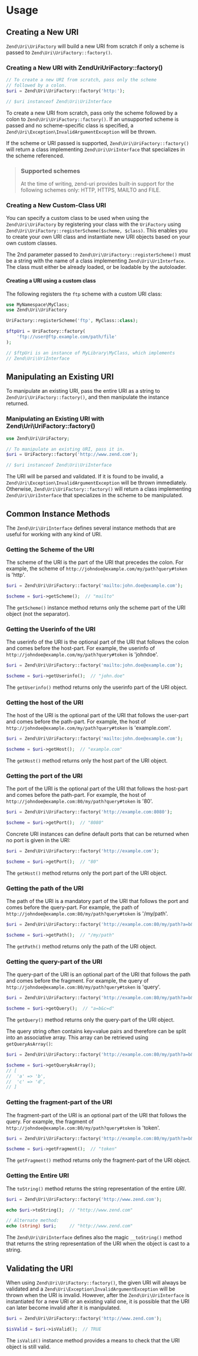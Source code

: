 # Usage

## Creating a New URI

`Zend\Uri\UriFactory` will build a new URI from scratch if only a scheme is
passed to `Zend\Uri\UriFactory::factory()`.

### Creating a New URI with ZendUriUriFactory::factory()

```php
// To create a new URI from scratch, pass only the scheme
// followed by a colon.
$uri = Zend\Uri\UriFactory::factory('http:');

// $uri instanceof Zend\Uri\UriInterface
```

To create a new URI from scratch, pass only the scheme followed by a colon to
`Zend\Uri\UriFactory::factory()`. If an unsupported scheme is passed and no
scheme-specific class is specified, a
`Zend\Uri\Exception\InvalidArgumentException` will be thrown.

If the scheme or URI passed is supported, `Zend\Uri\UriFactory::factory()` will
return a class implementing `Zend\Uri\UriInterface` that specializes in the
scheme referenced.

> ### Supported schemes
>
> At the time of writing, zend-uri provides built-in support for the following
> schemes only: HTTP, HTTPS, MAILTO and FILE.

### Creating a New Custom-Class URI

You can specify a custom class to be used when using the `Zend\Uri\UriFactory`
by registering your class with the `UriFactory` using
`Zend\Uri\UriFactory::registerScheme($scheme, $class)`.  This enables you to
create your own URI class and instantiate new URI objects based on your own
custom classes.

The 2nd parameter passed to `Zend\Uri\UriFactory::registerScheme()` must be a
string with the name of a class implementing `Zend\Uri\UriInterface`. The class
must either be already loaded, or be loadable by the autoloader.

#### Creating a URI using a custom class

The following registers the `ftp` scheme with a custom URI class:

```php
use MyNamespace\MyClass;
use Zend\Uri\UriFactory

UriFactory::registerScheme('ftp', MyClass::class);

$ftpUri = UriFactory::factory(
    'ftp://user@ftp.example.com/path/file'
);

// $ftpUri is an instance of MyLibrary\MyClass, which implements
// Zend\Uri\UriInterface
```

## Manipulating an Existing URI

To manipulate an existing URI, pass the entire URI as a string to
`Zend\Uri\UriFactory::factory()`, and then manipulate the instance returned.

### Manipulating an Existing URI with Zend\\Uri\\UriFactory::factory()

```php
use Zend\Uri\UriFactory;

// To manipulate an existing URI, pass it in.
$uri = UriFactory::factory('http://www.zend.com');

// $uri instanceof Zend\Uri\UriInterface
```

The URI will be parsed and validated. If it is found to be invalid, a
`Zend\Uri\Exception\InvalidArgumentException` will be thrown immediately.
Otherwise, `Zend\Uri\UriFactory::factory()` will return a class implementing
`Zend\Uri\UriInterface` that specializes in the scheme to be manipulated.

## Common Instance Methods

The `Zend\Uri\UriInterface` defines several instance methods that are useful for
working with any kind of URI.

### Getting the Scheme of the URI

The scheme of the URI is the part of the URI that precedes the colon. For
example, the scheme of `http://johndoe@example.com/my/path?query#token` is
'http'.

```php
$uri = Zend\Uri\UriFactory::factory('mailto:john.doe@example.com');

$scheme = $uri->getScheme();  // "mailto"
```

The `getScheme()` instance method returns only the scheme part of the URI
object (not the separator).

### Getting the Userinfo of the URI

The userinfo of the URI is the optional part of the URI that follows the
colon and comes before the host-part. For example, the userinfo of
`http://johndoe@example.com/my/path?query#token` is 'johndoe'.

```php
$uri = Zend\Uri\UriFactory::factory('mailto:john.doe@example.com');

$scheme = $uri->getUserinfo();  // "john.doe"
```

The `getUserinfo()` method returns only the userinfo part of the URI object.

### Getting the host of the URI

The host of the URI is the optional part of the URI that follows the
user-part and comes before the path-part. For example, the host of
`http://johndoe@example.com/my/path?query#token` is 'example.com'.

```php
$uri = Zend\Uri\UriFactory::factory('mailto:john.doe@example.com');

$scheme = $uri->getHost();  // "example.com"
```

The `getHost()` method returns only the host part of the URI object.

### Getting the port of the URI

The port of the URI is the optional part of the URI that follows the host-part
and comes before the path-part. For example, the host of
`http://johndoe@example.com:80/my/path?query#token` is '80'.

```php
$uri = Zend\Uri\UriFactory::factory('http://example.com:8080');

$scheme = $uri->getPort();  // "8080"
```

Concrete URI instances can define default ports that can be returned when no
port is given in the URI:

```php
$uri = Zend\Uri\UriFactory::factory('http://example.com');

$scheme = $uri->getPort();  // "80"
```

The `getHost()` method returns only the port part of the URI object.

### Getting the path of the URI

The path of the URI is a mandatory part of the URI that follows the port
and comes before the query-part. For example, the path of
`http://johndoe@example.com:80/my/path?query#token` is '/my/path'.

```php
$uri = Zend\Uri\UriFactory::factory('http://example.com:80/my/path?a=b&c=d#token');

$scheme = $uri->getPath();  // "/my/path"
```

The `getPath()` method returns only the path of the URI object.

### Getting the query-part of the URI

The query-part of the URI is an optional part of the URI that follows the
path and comes before the fragment. For example, the query of
`http://johndoe@example.com:80/my/path?query#token` is 'query'.

```php
$uri = Zend\Uri\UriFactory::factory('http://example.com:80/my/path?a=b&c=d#token');

$scheme = $uri->getQuery();  // "a=b&c=d"
```

The `getQuery()` method returns only the query-part of the URI object.

The query string often contains key=value pairs and therefore can be split into an
associative array. This array can be retrieved using `getQueryAsArray()`:

```php
$uri = Zend\Uri\UriFactory::factory('http://example.com:80/my/path?a=b&c=d#token');

$scheme = $uri->getQueryAsArray();
// [
//  'a' => 'b',
//  'c' => 'd',
// ]
```

### Getting the fragment-part of the URI

The fragment-part of the URI is an optional part of the URI that follows
the query. For example, the fragment of
`http://johndoe@example.com:80/my/path?query#token` is 'token'.

```php
$uri = Zend\Uri\UriFactory::factory('http://example.com:80/my/path?a=b&c=d#token');

$scheme = $uri->getFragment();  // "token"
```

The `getFragment()` method returns only the fragment-part of the URI object.

### Getting the Entire URI

The `toString()` method returns the string representation of the entire *URI*.

```php
$uri = Zend\Uri\UriFactory::factory('http://www.zend.com');

echo $uri->toString();  // "http://www.zend.com"

// Alternate method:
echo (string) $uri;     // "http://www.zend.com"
```

The `Zend\Uri\UriInterface` defines also the magic `__toString()` method that
returns the string representation of the URI when the object is cast to a
string.

## Validating the URI

When using `Zend\Uri\UriFactory::factory()`, the given URI will always be
validated and a `Zend\Uri\Exception\InvalidArgumentException` will be thrown
when the URI is invalid. However, after the `Zend\Uri\UriInterface` is
instantiated for a new URI or an existing valid one, it is possible that the URI
can later become invalid after it is manipulated.

```php
$uri = Zend\Uri\UriFactory::factory('http://www.zend.com');

$isValid = $uri->isValid();  // TRUE
```

The `isValid()` instance method provides a means to check that the URI object
is still valid.
